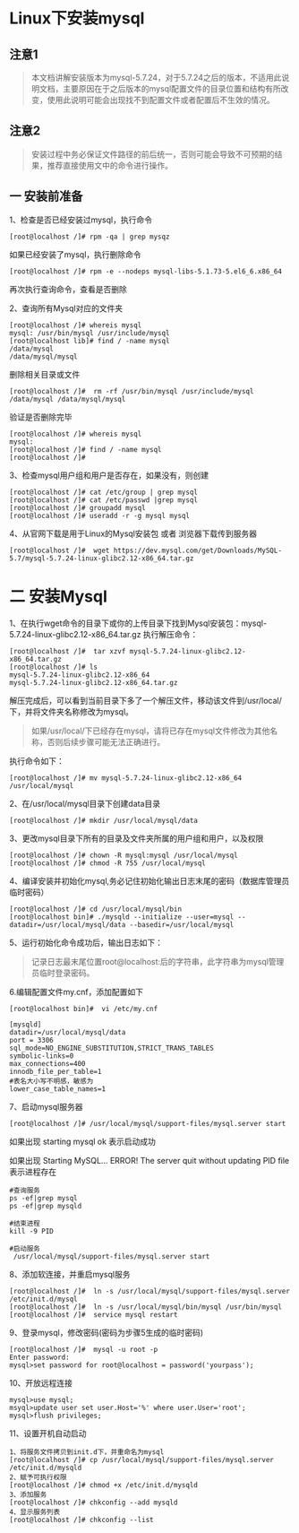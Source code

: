 # Linux下安装mysql

## 注意1

>本文档讲解安装版本为mysql-5.7.24，对于5.7.24之后的版本，不适用此说明文档，主要原因在于之后版本的mysql配置文件的目录位置和结构有所改变，使用此说明可能会出现找不到配置文件或者配置后不生效的情况。

## 注意2

>安装过程中务必保证文件路径的前后统一，否则可能会导致不可预期的结果，推荐直接使用文中的命令进行操作。

## 一 安装前准备

1、检查是否已经安装过mysql，执行命令

    [root@localhost /]# rpm -qa | grep mysqz

如果已经安装了mysql，执行删除命令

    [root@localhost /]# rpm -e --nodeps mysql-libs-5.1.73-5.el6_6.x86_64
      
再次执行查询命令，查看是否删除

2、查询所有Mysql对应的文件夹

    [root@localhost /]# whereis mysql
    mysql: /usr/bin/mysql /usr/include/mysql
    [root@localhost lib]# find / -name mysql
    /data/mysql
    /data/mysql/mysql

删除相关目录或文件

    [root@localhost /]#  rm -rf /usr/bin/mysql /usr/include/mysql /data/mysql /data/mysql/mysql 
    
验证是否删除完毕

    [root@localhost /]# whereis mysql
    mysql:
    [root@localhost /]# find / -name mysql
    [root@localhost /]# 
    
3、检查mysql用户组和用户是否存在，如果没有，则创建

    [root@localhost /]# cat /etc/group | grep mysql
    [root@localhost /]# cat /etc/passwd |grep mysql
    [root@localhost /]# groupadd mysql
    [root@localhost /]# useradd -r -g mysql mysql
    
4、从官网下载是用于Linux的Mysql安装包 或者 浏览器下载传到服务器

    [root@localhost /]#  wget https://dev.mysql.com/get/Downloads/MySQL-5.7/mysql-5.7.24-linux-glibc2.12-x86_64.tar.gz
    
# 二 安装Mysql

1、在执行wget命令的目录下或你的上传目录下找到Mysql安装包：mysql-5.7.24-linux-glibc2.12-x86_64.tar.gz
执行解压命令：

    [root@localhost /]#  tar xzvf mysql-5.7.24-linux-glibc2.12-x86_64.tar.gz
    [root@localhost /]# ls
    mysql-5.7.24-linux-glibc2.12-x86_64
    mysql-5.7.24-linux-glibc2.12-x86_64.tar.gz
    
解压完成后，可以看到当前目录下多了一个解压文件，移动该文件到/usr/local/下，并将文件夹名称修改为mysql。

>如果/usr/local/下已经存在mysql，请将已存在mysql文件修改为其他名称，否则后续步骤可能无法正确进行。

执行命令如下：

    [root@localhost /]# mv mysql-5.7.24-linux-glibc2.12-x86_64 /usr/local/mysql
    
2、在/usr/local/mysql目录下创建data目录

    [root@localhost /]# mkdir /usr/local/mysql/data
    
3、更改mysql目录下所有的目录及文件夹所属的用户组和用户，以及权限

    [root@localhost /]# chown -R mysql:mysql /usr/local/mysql
    [root@localhost /]# chmod -R 755 /usr/local/mysql
    
4、编译安装并初始化mysql,务必记住初始化输出日志末尾的密码（数据库管理员临时密码）

    [root@localhost /]# cd /usr/local/mysql/bin
    [root@localhost bin]# ./mysqld --initialize --user=mysql --datadir=/usr/local/mysql/data --basedir=/usr/local/mysql
    
5、运行初始化命令成功后，输出日志如下：

>记录日志最末尾位置root@localhost:后的字符串，此字符串为mysql管理员临时登录密码。

6.编辑配置文件my.cnf，添加配置如下

    [root@localhost bin]#  vi /etc/my.cnf

    [mysqld]
    datadir=/usr/local/mysql/data
    port = 3306
    sql_mode=NO_ENGINE_SUBSTITUTION,STRICT_TRANS_TABLES
    symbolic-links=0
    max_connections=400
    innodb_file_per_table=1
    #表名大小写不明感，敏感为
    lower_case_table_names=1
    
7、启动mysql服务器

    [root@localhost /]# /usr/local/mysql/support-files/mysql.server start
    
如果出现 starting mysql ok 表示启动成功

如果出现 Starting MySQL... ERROR! The server quit without updating PID file 表示进程存在

    #查询服务
    ps -ef|grep mysql
    ps -ef|grep mysqld

    #结束进程
    kill -9 PID

    #启动服务
     /usr/local/mysql/support-files/mysql.server start

8、添加软连接，并重启mysql服务

    [root@localhost /]#  ln -s /usr/local/mysql/support-files/mysql.server /etc/init.d/mysql 
    [root@localhost /]#  ln -s /usr/local/mysql/bin/mysql /usr/bin/mysql
    [root@localhost /]#  service mysql restart

9、登录mysql，修改密码(密码为步骤5生成的临时密码)

    [root@localhost /]#  mysql -u root -p
    Enter password:
    mysql>set password for root@localhost = password('yourpass');

10、开放远程连接

    mysql>use mysql;
    msyql>update user set user.Host='%' where user.User='root';
    mysql>flush privileges;

11、设置开机自动启动

    1、将服务文件拷贝到init.d下，并重命名为mysql
    [root@localhost /]# cp /usr/local/mysql/support-files/mysql.server /etc/init.d/mysqld
    2、赋予可执行权限
    [root@localhost /]# chmod +x /etc/init.d/mysqld
    3、添加服务
    [root@localhost /]# chkconfig --add mysqld
    4、显示服务列表
    [root@localhost /]# chkconfig --list
